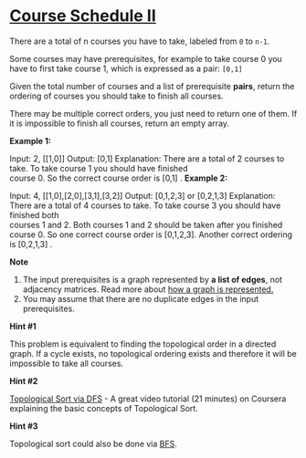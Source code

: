 # [Course Schedule II](https://leetcode.com/explore/challenge/card/july-leetcoding-challenge/546/week-3-july-15th-july-21st/3394/)

There are a total of n courses you have to take, labeled from `0` to `n-1`.

Some courses may have prerequisites, for example to take course 0 you have to first take course 1, which is expressed as a pair: `[0,1]`

Given the total number of courses and a list of prerequisite **pairs**, return the ordering of courses you should take to finish all courses.

There may be multiple correct orders, you just need to return one of them. If it is impossible to finish all courses, return an empty array.

**Example 1:**

Input: 2, [[1,0]]
Output: [0,1]
Explanation: There are a total of 2 courses to take. To take course 1 you should have finished  
 course 0. So the correct course order is [0,1] .
**Example 2:**

Input: 4, [[1,0],[2,0],[3,1],[3,2]]
Output: [0,1,2,3] or [0,2,1,3]
Explanation: There are a total of 4 courses to take. To take course 3 you should have finished both  
 courses 1 and 2. Both courses 1 and 2 should be taken after you finished course 0.
So one correct course order is [0,1,2,3]. Another correct ordering is [0,2,1,3] .

**Note**

1. The input prerequisites is a graph represented by **a list of edges**, not adjacency matrices. Read more about [how a graph is represented.](https://www.khanacademy.org/computing/computer-science/algorithms/graph-representation/a/representing-graphs)
2. You may assume that there are no duplicate edges in the input prerequisites.

**Hint #1**

This problem is equivalent to finding the topological order in a directed graph. If a cycle exists, no topological ordering exists and therefore it will be impossible to take all courses.

**Hint #2**

[Topological Sort via DFS](https://class.coursera.org/algo-003/lecture/52) - A great video tutorial (21 minutes) on Coursera explaining the basic concepts of Topological Sort.

**Hint #3**

Topological sort could also be done via [BFS](https://en.wikipedia.org/wiki/Topological_sorting#Algorithms).
